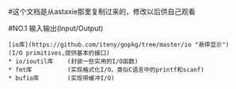 #这个文档是从astaxie那里复制过来的，修改以后供自己观看

#NO.1 输入输出(Input/Output)
```
[io库](https://github.com/iteny/gopkg/tree/master/io "悬停显示")			(I/O primitives,提供基本的接口)
* io/ioutil库	(封装一些实用的I/O函数)
* fmt库			(实现格式化I/O，类似C语言中的printf和scanf)
* bufio库		(实现带缓冲I/O)
```